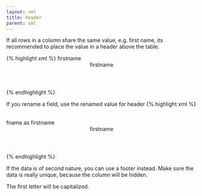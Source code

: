 ```yaml
---
layout: xml
title: header
parent: xml
---
```

If all rows in a column share the same value, e.g. first name, its recommended to place the value in a header above the table. 

{% highlight xml %}
    <table>
        <fields>firstname</fields>
        <header>firstname</header>
{% endhighlight %}

If you rename a field, use the renamed value for header
{% highlight xml %}
    <table>
        <fields>fname as firstname</fields>
        <header>firstname</header>
{% endhighlight %}


If the data is of second nature, you can use a footer instead.
Make sure the data is really unique, because the column will be hidden.

The first letter will be capitalized.
